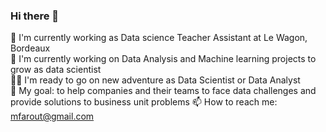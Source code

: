 ### Hi there 👋

🔭 I'm currently working as Data science Teacher Assistant at Le Wagon, Bordeaux   
🌱 I'm currently working on Data Analysis and Machine learning projects to grow as data scientist  
🙋‍♀️ I'm ready to go on new adventure as Data Scientist or Data Analyst  
🎯 My goal: to help companies and their teams to face data challenges and provide solutions to business unit problems
📫 How to reach me: mfarout@gmail.com 
